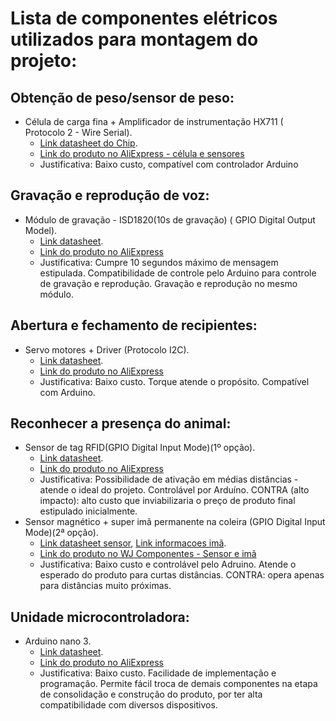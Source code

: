 # Lista de componentes elétricos utilizados para montagem do projeto:

## Obtenção de peso/sensor de peso:
 - Célula de carga fina + Amplificador de instrumentação HX711 ( Protocolo 2 - Wire Serial).
   - [Link datasheet do Chip](datasheets/Célula_carga_fina_HX711.pdf).
   - [Link do produto no AliExpress - célula e sensores](https://pt.aliexpress.com/item/1005002937997868.html?src=google&src=google&albch=shopping&acnt=768-202-3196&slnk=&plac=&mtctp=&albbt=Google_7_shopping&isSmbAutoCall=false&needSmbHouyi=false&albcp=19505955113&albag=&trgt=&crea=pt1005002937997868&netw=x&device=c&albpg=&albpd=pt1005002937997868&gad_source=1&gclid=CjwKCAjw3NyxBhBmEiwAyofDYRGehXTtspwNVskHUFuc1mfH2A00fBgz_DDGlJimxvi-jeKrE_2LtRoCYBUQAvD_BwE&gclsrc=aw.ds&aff_fcid=de7b9b6c73c34f0689d0c223d42e8937-1714939331446-04013-UneMJZVf&aff_fsk=UneMJZVf&aff_platform=aaf&sk=UneMJZVf&aff_trace_key=de7b9b6c73c34f0689d0c223d42e8937-1714939331446-04013-UneMJZVf&terminal_id=74fd28b9fc36469bb5d951ec78224d83&afSmartRedirect=y)
   - Justificativa: Baixo custo, compatível com controlador Arduino

## Gravação e reprodução de voz:
- Módulo de gravação - ISD1820(10s de gravação) ( GPIO Digital Output Model).
  - [Link datasheet](datasheets/modulo_gravacao_ISD1820.pdf).
  - [Link do produto no AliExpress](https://pt.aliexpress.com/item/1005002704344165.html?src=google&src=google&albch=shopping&acnt=768-202-3196&slnk=&plac=&mtctp=&albbt=Google_7_shopping&isSmbAutoCall=false&needSmbHouyi=false&albcp=18736772764&albag=&trgt=&crea=pt1005002704344165&netw=x&device=c&albpg=&albpd=pt1005002704344165&gad_source=1&gclid=CjwKCAjw3NyxBhBmEiwAyofDYZaBUzQLTxdDntmrVyY9pu7ErHc-hT9fNscnh-hkeQkaj9Hb57paQhoCEtMQAvD_BwE&gclsrc=aw.ds&aff_fcid=ac01cc00485b482284fb0e77babc408c-1714939576449-03603-UneMJZVf&aff_fsk=UneMJZVf&aff_platform=aaf&sk=UneMJZVf&aff_trace_key=ac01cc00485b482284fb0e77babc408c-1714939576449-03603-UneMJZVf&terminal_id=74fd28b9fc36469bb5d951ec78224d83&afSmartRedirect=y)
  - Justificativa: Cumpre 10 segundos máximo de mensagem estipulada. Compatibilidade de controle pelo Arduino para controle de gravação e reprodução. Gravação e reprodução no mesmo módulo.

## Abertura e fechamento de recipientes:
- Servo motores + Driver (Protocolo I2C).
  - [Link datasheet](datasheets/Motor_MG996R.pdf).
  - [Link do produto no AliExpress](https://pt.aliexpress.com/item/1005004635272899.html?src=google&src=google&albch=shopping&acnt=768-202-3196&slnk=&plac=&mtctp=&albbt=Google_7_shopping&isSmbAutoCall=false&needSmbHouyi=false&albcp=19505955113&albag=&trgt=&crea=pt1005004635272899&netw=x&device=c&albpg=&albpd=pt1005004635272899&gad_source=1&gclid=CjwKCAjw3NyxBhBmEiwAyofDYdny76c2EqZJTNfVzMmznkt0t-7nc24DXPKSnwfdZxo2tTC3FR5QjxoC1cYQAvD_BwE&gclsrc=aw.ds&aff_fcid=382a0e3b0d61429fa40ef586e037f3bf-1714941085660-06892-UneMJZVf&aff_fsk=UneMJZVf&aff_platform=aaf&sk=UneMJZVf&aff_trace_key=382a0e3b0d61429fa40ef586e037f3bf-1714941085660-06892-UneMJZVf&terminal_id=74fd28b9fc36469bb5d951ec78224d83&afSmartRedirect=y)
  - Justificativa: Baixo custo. Torque atende o propósito. Compatível com Arduino.

## Reconhecer a presença do animal:
- Sensor de tag RFID(GPIO Digital Input Mode)(1º opção).
  - [Link datasheet](datasheets/Sensor_RFID_MFRC522.pdf).
  - [Link do produto no AliExpress](https://pt.aliexpress.com/item/1005006629654871.html?src=google&src=google&albch=shopping&acnt=768-202-3196&slnk=&plac=&mtctp=&albbt=Google_7_shopping&isSmbAutoCall=false&needSmbHouyi=false&albcp=17364768653&albag=&trgt=&crea=pt1005006629654871&netw=x&device=c&albpg=&albpd=pt1005006629654871&gad_source=1&gclid=Cj0KCQjw0ruyBhDuARIsANSZ3woOMucpQwsIxdRB9m06N8ggAO-eRsb2vqzGIqlnW64eDq4NSmVibBUaAojjEALw_wcB&gclsrc=aw.ds&aff_fcid=13e410193ec2479297dbe6567cf2fc9f-1716514140591-01671-UneMJZVf&aff_fsk=UneMJZVf&aff_platform=aaf&sk=UneMJZVf&aff_trace_key=13e410193ec2479297dbe6567cf2fc9f-1716514140591-01671-UneMJZVf&terminal_id=74fd28b9fc36469bb5d951ec78224d83&afSmartRedirect=y)
  - Justificativa: Possibilidade de ativação em médias distâncias - atende o ideal do projeto. Controlável por Arduíno. CONTRA (alto impacto): alto custo que inviabilizaria o preço de produto final estipulado inicialmente.
- Sensor magnético + super imã permanente na coleira (GPIO Digital Input Mode)(2ª opção).
  - [Link datasheet sensor](datasheets/Sensor_Magnetico_MC38.pdf), [Link informacoes imã](datasheets/Ima_neodimio.pdf).
  - [Link do produto no WJ Componentes - Sensor e imã](https://www.wjcomponentes.com.br/sensor-mc-37?parceiro=6298&gad_source=1&gclid=Cj0KCQjw0ruyBhDuARIsANSZ3woI4ijoYCaGIUjOzMTRTMOqhkjNWsH7YAL87XvFT12BhyF4fgBBF4waAqaIEALw_wcB%20+%20https://pt.aliexpress.com/item/1005004685830211.html?src=google&src=google&albch=shopping&acnt=768-202-3196&slnk=&plac=&mtctp=&albbt=Google_7_shopping&isSmbAutoCall=false&needSmbHouyi=false&albcp=19639392923&albag=&trgt=&crea=pt1005004685830211&netw=x&device=c&albpg=&albpd=pt1005004685830211&gad_source=1&gclid=Cj0KCQjw0ruyBhDuARIsANSZ3wpQ0dnnthJ7Kx2YZVJR-eIah9MO3mKc-hu7Q5qzpO-56gmFITltgLoaArbdEALw_wcB&gclsrc=aw.ds&aff_fcid=e733aef517d04fa385c0979992d75d4f-1716515382192-04796-UneMJZVf&aff_fsk=UneMJZVf&aff_platform=aaf&sk=UneMJZVf&aff_trace_key=e733aef517d04fa385c0979992d75d4f-1716515382192-04796-UneMJZVf&terminal_id=74fd28b9fc36469bb5d951ec78224d83&afSmartRedirect=y)
  - Justificativa: Baixo custo e controlável pelo Adruino. Atende o esperado do produto para curtas distâncias. CONTRA: opera apenas para distâncias muito próximas.

## Unidade microcontroladora:
- Arduino nano 3.
  - [Link datasheet](datasheets/Arduino_nano_3.pdf).
  - [Link do produto no AliExpress](https://pt.aliexpress.com/item/1005002197241012.html?src=google&src=google&albch=shopping&acnt=768-202-3196&slnk=&plac=&mtctp=&albbt=Google_7_shopping&isSmbAutoCall=false&needSmbHouyi=false&albcp=19505955113&albag=&trgt=&crea=pt1005002197241012&netw=x&device=c&albpg=&albpd=pt1005002197241012&gad_source=1&gclid=Cj0KCQjw0ruyBhDuARIsANSZ3wqTbNoTqbXYXB13uq3B4xDzB8ZSmqupx1SxVXr3UkpXwHsQbzIFYqgaAgyAEALw_wcB&gclsrc=aw.ds&aff_fcid=631af40bd8d842b08ae06513d1c34077-1716513627600-09798-UneMJZVf&aff_fsk=UneMJZVf&aff_platform=aaf&sk=UneMJZVf&aff_trace_key=631af40bd8d842b08ae06513d1c34077-1716513627600-09798-UneMJZVf&terminal_id=74fd28b9fc36469bb5d951ec78224d83&afSmartRedirect=y)
  - Justificativa: Baixo custo. Facilidade de implementação e programação. Permite fácil troca de demais componentes na etapa de consolidação e construção do produto, por ter alta compatibilidade com diversos dispositivos.
